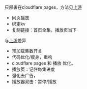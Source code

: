 只部署在cloudflare pages，方法见[上游](https://github.com/LibreSpark/LibreTV)

- 同页播放
- 绑定kv
- 复制链接：首页全集，播放页当下

与[上游](https://github.com/LibreSpark/LibreTV)差异
- 预加载集数开关
- 代码优化/瘦身，重构
- cloudflare pages 和 播放 优化。
- 播放页：记住每集进度
- 强化去广告，
- 播放器双击：暂停/播放
